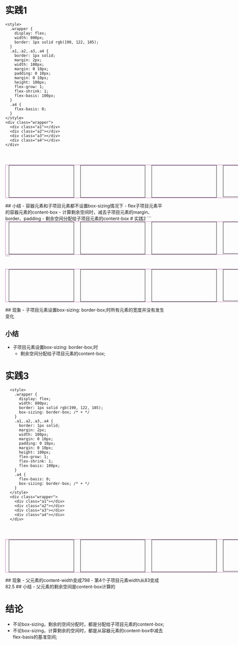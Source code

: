 # 实践1
```
<style>
  .wrapper {
    display: flex;
    width: 800px;
    border: 1px solid rgb(190, 122, 185);
  }
  .a1,.a2,.a3,.a4 {
    border: 1px solid;
    margin: 2px;
    width: 100px;
    margin: 0 10px;
    padding: 0 10px;
    margin: 0 10px;
    height: 100px;
    flex-grow: 1;
    flex-shrink: 1;
    flex-basis: 100px;
  }
  .a4 {
    flex-basis: 0;
  }
</style>
<div class="wrapper">
  <div class="a1"></div>
  <div class="a2"></div>
  <div class="a3"></div>
  <div class="a4"></div>
</div>
```
<code>
  <style>
    .wrapper {
      display: flex;
      width: 800px;
      border: 1px solid rgb(190, 122, 185);
    }
    .a1,.a2,.a3,.a4 {
      border: 1px solid;
      margin: 2px;
      width: 100px;
      margin: 0 10px;
      padding: 0 10px;
      margin: 0 10px;
      height: 100px;
      flex-grow: 1;
      flex-shrink: 1;
      flex-basis: 100px;
    }
    .a4 {
      flex-basis: 0;
    }
  </style>
  <div class="wrapper">
    <div class="a1"></div>
    <div class="a2"></div>
    <div class="a3"></div>
    <div class="a4"></div>
  </div>
</code>
## 小结
- 容器元素和子项目元素都不设置box-sizing情况下
  - flex子项目元素平的容器元素的content-box
  - 计算剩余空间时，减去子项目元素的margin、border、padding
  - 剩余空间分配给子项目元素的content-box
# 实践2
```
  <style>
    .wrapper {
      display: flex;
      width: 800px;
      border: 1px solid rgb(190, 122, 185);
    }
    .a1,.a2,.a3,.a4 {
      border: 1px solid;
      margin: 2px;
      width: 100px;
      margin: 0 10px;
      padding: 0 10px;
      margin: 0 10px;
      height: 100px;
      flex-grow: 1;
      flex-shrink: 1;
      flex-basis: 100px;
    }
    .a4 {
      flex-basis: 0;
      box-sizing: border-box; /* + */
    }
  </style>
  <div class="wrapper">
    <div class="a1"></div>
    <div class="a2"></div>
    <div class="a3"></div>
    <div class="a4"></div>
  </div>
```
<code>
  <style>
    .wrapper {
      display: flex;
      width: 800px;
      border: 1px solid rgb(190, 122, 185);
    }
    .a1,.a2,.a3,.a4 {
      border: 1px solid;
      margin: 2px;
      width: 100px;
      margin: 0 10px;
      padding: 0 10px;
      margin: 0 10px;
      height: 100px;
      flex-grow: 1;
      flex-shrink: 1;
      flex-basis: 100px;
    }
    .a4 {
      flex-basis: 0;
      box-sizing: border-box; /* + */
    }
  </style>
  <div class="wrapper">
    <div class="a1"></div>
    <div class="a2"></div>
    <div class="a3"></div>
    <div class="a4"></div>
  </div>
</code>
## 现象
 - 子项目元素设置box-sizing: border-box;时所有元素的宽度并没有发生变化

## 小结
 - 子项目元素设置box-sizing: border-box;时
   - 剩余空间分配给子项目元素的content-box;
# 实践3
```
  <style>
    .wrapper {
      display: flex;
      width: 800px;
      border: 1px solid rgb(190, 122, 185);
      box-sizing: border-box; /* + */
    }
    .a1,.a2,.a3,.a4 {
      border: 1px solid;
      margin: 2px;
      width: 100px;
      margin: 0 10px;
      padding: 0 10px;
      margin: 0 10px;
      height: 100px;
      flex-grow: 1;
      flex-shrink: 1;
      flex-basis: 100px;
    }
    .a4 {
      flex-basis: 0;
      box-sizing: border-box; /* + */
    }
  </style>
  <div class="wrapper">
    <div class="a1"></div>
    <div class="a2"></div>
    <div class="a3"></div>
    <div class="a4"></div>
  </div>
```
<code>
  <style>
    .wrapper {
      display: flex;
      width: 800px;
      border: 1px solid rgb(190, 122, 185);
      box-sizing: border-box; /* + */
    }
    .a1,.a2,.a3,.a4 {
      border: 1px solid;
      margin: 2px;
      width: 100px;
      margin: 0 10px;
      padding: 0 10px;
      margin: 0 10px;
      height: 100px;
      flex-grow: 1;
      flex-shrink: 1;
      flex-basis: 100px;
    }
    .a4 {
      flex-basis: 0;
      box-sizing: border-box; /* + */
    }
  </style>
  <div class="wrapper">
    <div class="a1"></div>
    <div class="a2"></div>
    <div class="a3"></div>
    <div class="a4"></div>
  </div>
</code>
## 现象
- 父元素的content-width变成798
- 第4个子项目元素width从83变成82.5
## 小结
- 父元素的剩余空间是content-box计算的


# 结论
-  不论box-sizing，剩余的空间分配时，都是分配给子项目元素的content-box;
- 不论box-sizing，计算剩余的空间时，都是从容器元素的content-box中减去flex-basis的基准空间;